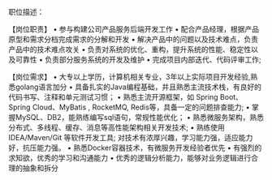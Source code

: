 职位描述：

【岗位职责】 
• 参与构建公司产品服务后端开发工作
• 配合产品经理，根据产品原型和需求分档完成需求的分解和开发 
• 解决产品中的问题以及技术难点，负责产品中的技术难点攻关 
• 负责对系统的优化、重构，提升系统的性能、稳定性以及可靠性 
• 负责部分服务系统的开发及维护 
• 完成项目内部迭代、代码评审工作;

【岗位需求】 
• 大专以上学历，计算机相关专业，3年以上实际项目开发经验,熟悉golang语言加分 
• 具备扎实的Java编程基础，并且熟悉主流技术栈，有良好的代码书写、注释和单元测试习惯；
• 熟悉主流开源框架，如 Spring Boot、Spring Cloud、MyBatis , RocketMQ, Redis等，具备一定的问题排查能力;
• 掌握MySQL、DB2，能熟练编写sql语句，常规性能优化；
• 熟悉微服务架构，熟悉分布式、多线程、缓存、消息等高性能架构相关开发技术; 
• 熟练使用 IDEA/Maven/Git 等软件开发工具; 对技术有浓厚兴趣，学习能力强，适应能力好，抗压能力强。
• 熟悉Docker容器技术，有微服务开发经验者优先 
• 有强烈的求知欲，优秀的学习和沟通能力 
• 优秀的逻辑分析能力，能够对业务逻辑进行合理的抽象和拆分